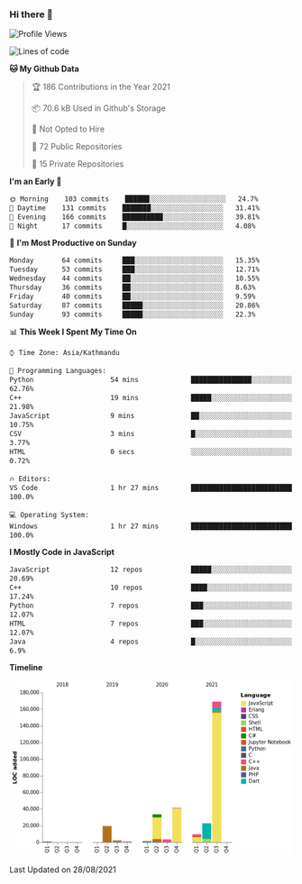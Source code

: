 ### Hi there 👋


<!--START_SECTION:waka-->
![Profile Views](http://img.shields.io/badge/Profile%20Views-3-blue)

![Lines of code](https://img.shields.io/badge/From%20Hello%20World%20I%27ve%20Written-307378%20lines%20of%20code-blue)

**🐱 My Github Data** 

> 🏆 186 Contributions in the Year 2021
 > 
> 📦 70.6 kB Used in Github's Storage 
 > 
> 🚫 Not Opted to Hire
 > 
> 📜 72 Public Repositories 
 > 
> 🔑 15 Private Repositories  
 > 
**I'm an Early 🐤** 

```text
🌞 Morning    103 commits    ██████░░░░░░░░░░░░░░░░░░░   24.7% 
🌆 Daytime    131 commits    ███████░░░░░░░░░░░░░░░░░░   31.41% 
🌃 Evening    166 commits    ██████████░░░░░░░░░░░░░░░   39.81% 
🌙 Night      17 commits     █░░░░░░░░░░░░░░░░░░░░░░░░   4.08%

```
📅 **I'm Most Productive on Sunday** 

```text
Monday       64 commits     ███░░░░░░░░░░░░░░░░░░░░░░   15.35% 
Tuesday      53 commits     ███░░░░░░░░░░░░░░░░░░░░░░   12.71% 
Wednesday    44 commits     ██░░░░░░░░░░░░░░░░░░░░░░░   10.55% 
Thursday     36 commits     ██░░░░░░░░░░░░░░░░░░░░░░░   8.63% 
Friday       40 commits     ██░░░░░░░░░░░░░░░░░░░░░░░   9.59% 
Saturday     87 commits     █████░░░░░░░░░░░░░░░░░░░░   20.86% 
Sunday       93 commits     █████░░░░░░░░░░░░░░░░░░░░   22.3%

```


📊 **This Week I Spent My Time On** 

```text
⌚︎ Time Zone: Asia/Kathmandu

💬 Programming Languages: 
Python                   54 mins             ███████████████░░░░░░░░░░   62.76% 
C++                      19 mins             █████░░░░░░░░░░░░░░░░░░░░   21.98% 
JavaScript               9 mins              ██░░░░░░░░░░░░░░░░░░░░░░░   10.75% 
CSV                      3 mins              █░░░░░░░░░░░░░░░░░░░░░░░░   3.77% 
HTML                     0 secs              ░░░░░░░░░░░░░░░░░░░░░░░░░   0.72%

🔥 Editors: 
VS Code                  1 hr 27 mins        █████████████████████████   100.0%

💻 Operating System: 
Windows                  1 hr 27 mins        █████████████████████████   100.0%

```

**I Mostly Code in JavaScript** 

```text
JavaScript               12 repos            █████░░░░░░░░░░░░░░░░░░░░   20.69% 
C++                      10 repos            ████░░░░░░░░░░░░░░░░░░░░░   17.24% 
Python                   7 repos             ███░░░░░░░░░░░░░░░░░░░░░░   12.07% 
HTML                     7 repos             ███░░░░░░░░░░░░░░░░░░░░░░   12.07% 
Java                     4 repos             █░░░░░░░░░░░░░░░░░░░░░░░░   6.9%

```


**Timeline**

![Chart not found](https://raw.githubusercontent.com/voidash/voidash/main/charts/bar_graph.png) 


 Last Updated on 28/08/2021
<!--END_SECTION:waka-->


<!--
**voidash/voidash** is a ✨ _special_ ✨ repository because its `README.md` (this file) appears on your GitHub profile.

Here are some ideas to get you started:

- 🔭 I’m currently working on ...
- 🌱 I’m currently learning ...
- 👯 I’m looking to collaborate on ...
- 🤔 I’m looking for help with ...
- 💬 Ask me about ...
- 📫 How to reach me: ...
- 😄 Pronouns: ...
- ⚡ Fun fact: ...
-->
